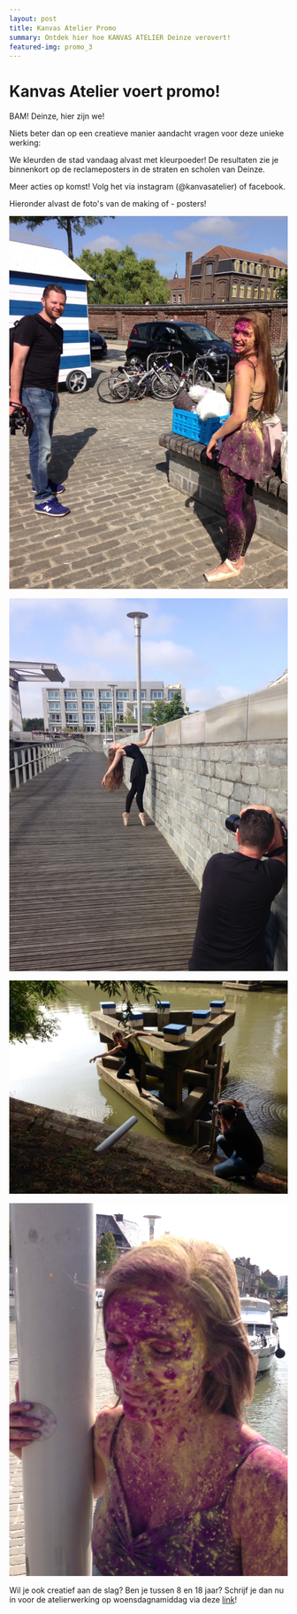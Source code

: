 ```yaml
---
layout: post
title: Kanvas Atelier Promo
summary: Ontdek hier hoe KANVAS ATELIER Deinze verovert! 
featured-img: promo_3
---
```


# Kanvas Atelier voert promo! 

BAM! Deinze, hier zijn we!

Niets beter dan op een creatieve manier aandacht vragen voor deze unieke werking:

We kleurden de stad vandaag alvast met kleurpoeder! 
De resultaten zie je binnenkort op de reclameposters in de straten en scholen van Deinze.

Meer acties op komst! Volg het via instagram (@kanvasatelier) of facebook.

Hieronder alvast de foto's van de making of - posters! 

![Kanvas Atelier Promo 1](/assets/img/posts/promo/promo_1.jpg)

![Kanvas Atelier Promo 2](/assets/img/posts/promo/promo_2.jpg)

![Kanvas Atelier Promo 3](/assets/img/posts/promo/promo_3.jpg)

![Kanvas Atelier Promo 4](/assets/img/posts/promo/promo_4.jpg)


Wil je ook creatief aan de slag? Ben je tussen 8 en 18 jaar? 
Schrijf je dan nu in voor de atelierwerking op woensdagnamiddag via deze <a href="/inschrijven" title="inschrijven">link</a>! 